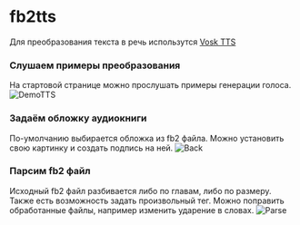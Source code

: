 # fb2tts
Для преобразования текста в речь использутся [Vosk TTS](https://github.com/alphacep/vosk-tts)

### Слушаем примеры преобразования
На стартовой странице можно прослушать примеры генерации голоса.
![DemoTTS](../../../diger.github.io/blob/master/screenshots/demotts.png?raw=true)

### Задаём обложку аудиокниги
По-умолчанию выбирается обложка из fb2 файла. Можно установить свою картинку и создать подпись на ней.
![Back](../../../diger.github.io/blob/master/screenshots/back.png?raw=true)

### Парсим fb2 файл
Исходный fb2 файл разбивается либо по главам, либо по размеру. Также есть возможность задать произвольный тег.
Можно поправить обработанные файлы, например изменить ударение в словах.
![Parse](../../../diger.github.io/blob/master/screenshots/parse.png?raw=true)




